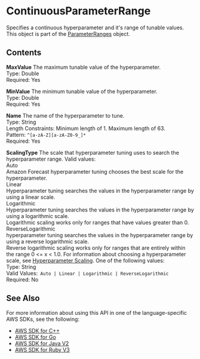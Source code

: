 # ContinuousParameterRange<a name="API_ContinuousParameterRange"></a>

Specifies a continuous hyperparameter and it's range of tunable values\. This object is part of the [ParameterRanges](API_ParameterRanges.md) object\.

## Contents<a name="API_ContinuousParameterRange_Contents"></a>

 **MaxValue**   <a name="forecast-Type-ContinuousParameterRange-MaxValue"></a>
The maximum tunable value of the hyperparameter\.  
Type: Double  
Required: Yes

 **MinValue**   <a name="forecast-Type-ContinuousParameterRange-MinValue"></a>
The minimum tunable value of the hyperparameter\.  
Type: Double  
Required: Yes

 **Name**   <a name="forecast-Type-ContinuousParameterRange-Name"></a>
The name of the hyperparameter to tune\.  
Type: String  
Length Constraints: Minimum length of 1\. Maximum length of 63\.  
Pattern: `^[a-zA-Z][a-zA-Z0-9_]*`   
Required: Yes

 **ScalingType**   <a name="forecast-Type-ContinuousParameterRange-ScalingType"></a>
The scale that hyperparameter tuning uses to search the hyperparameter range\. Valid values:    
Auto  
Amazon Forecast hyperparameter tuning chooses the best scale for the hyperparameter\.  
Linear  
Hyperparameter tuning searches the values in the hyperparameter range by using a linear scale\.  
Logarithmic  
Hyperparameter tuning searches the values in the hyperparameter range by using a logarithmic scale\.  
Logarithmic scaling works only for ranges that have values greater than 0\.  
ReverseLogarithmic  
hyperparameter tuning searches the values in the hyperparameter range by using a reverse logarithmic scale\.  
Reverse logarithmic scaling works only for ranges that are entirely within the range 0 <= x < 1\.0\.
For information about choosing a hyperparameter scale, see [Hyperparameter Scaling](http://docs.aws.amazon.com/sagemaker/latest/dg/automatic-model-tuning-define-ranges.html#scaling-type)\. One of the following values:  
Type: String  
Valid Values:` Auto | Linear | Logarithmic | ReverseLogarithmic`   
Required: No

## See Also<a name="API_ContinuousParameterRange_SeeAlso"></a>

For more information about using this API in one of the language\-specific AWS SDKs, see the following:
+  [AWS SDK for C\+\+](https://docs.aws.amazon.com/goto/SdkForCpp/forecast-2018-06-26/ContinuousParameterRange) 
+  [AWS SDK for Go](https://docs.aws.amazon.com/goto/SdkForGoV1/forecast-2018-06-26/ContinuousParameterRange) 
+  [AWS SDK for Java V2](https://docs.aws.amazon.com/goto/SdkForJavaV2/forecast-2018-06-26/ContinuousParameterRange) 
+  [AWS SDK for Ruby V3](https://docs.aws.amazon.com/goto/SdkForRubyV3/forecast-2018-06-26/ContinuousParameterRange) 
